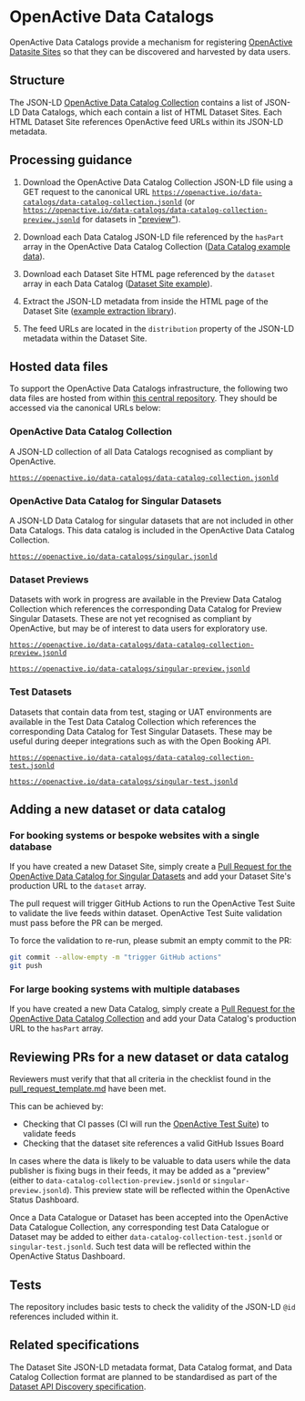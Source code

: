 # OpenActive Data Catalogs

OpenActive Data Catalogs provide a mechanism for registering [OpenActive Datasite Sites](https://developer.openactive.io/publishing-data/dataset-sites) so that they can be discovered and harvested by data users.


## Structure

The JSON-LD [OpenActive Data Catalog Collection](https://openactive.io/data-catalogs/data-catalog-collection.jsonld) contains a list of JSON-LD Data Catalogs, which each contain a list of HTML Dataset Sites. Each HTML Dataset Site references OpenActive feed URLs within its JSON-LD metadata.


## Processing guidance

1. Download the OpenActive Data Catalog Collection JSON-LD file using a GET request to the canonical URL [`https://openactive.io/data-catalogs/data-catalog-collection.jsonld`](https://openactive.io/data-catalogs/data-catalog-collection.jsonld) (or [`https://openactive.io/data-catalogs/data-catalog-collection-preview.jsonld`](https://openactive.io/data-catalogs/data-catalog-collection-preview.jsonld) for datasets in ["preview"](#dataset-previews)).

2. Download each Data Catalog JSON-LD file referenced by the `hasPart` array in the OpenActive Data Catalog Collection ([Data Catalog example data](https://opendata.leisurecloud.live/api/datacatalog)).

3. Download each Dataset Site HTML page referenced by the `dataset` array in each Data Catalog ([Dataset Site example](https://opendata.fusion-lifestyle.com/OpenActive/)).

4. Extract the JSON-LD metadata from inside the HTML page of the Dataset Site ([example extraction library](https://www.npmjs.com/package/htmlmetaparser)).

5. The feed URLs are located in the `distribution` property of the JSON-LD metadata within the Dataset Site.


## Hosted data files

To support the OpenActive Data Catalogs infrastructure, the following two data files are hosted from within [this central repository](https://github.com/openactive/data-catalogs/). They should be accessed via the canonical URLs below:

### OpenActive Data Catalog Collection
A JSON-LD collection of all Data Catalogs recognised as compliant by OpenActive.

[`https://openactive.io/data-catalogs/data-catalog-collection.jsonld`](https://openactive.io/data-catalogs/data-catalog-collection.jsonld)

### OpenActive Data Catalog for Singular Datasets
A JSON-LD Data Catalog for singular datasets that are not included in other Data Catalogs. This data catalog is included in the OpenActive Data Catalog Collection.

[`https://openactive.io/data-catalogs/singular.jsonld`](https://openactive.io/data-catalogs/singular.jsonld)

### Dataset Previews
Datasets with work in progress are available in the Preview Data Catalog Collection which references the corresponding Data Catalog for Preview Singular Datasets. These are not yet recognised as compliant by OpenActive, but may be of interest to data users for exploratory use.

[`https://openactive.io/data-catalogs/data-catalog-collection-preview.jsonld`](https://openactive.io/data-catalogs/data-catalog-collection-preview.jsonld)

[`https://openactive.io/data-catalogs/singular-preview.jsonld`](https://openactive.io/data-catalogs/singular-preview.jsonld)

### Test Datasets
Datasets that contain data from test, staging or UAT environments are available in the Test Data Catalog Collection which references the corresponding Data Catalog for Test Singular Datasets. These may be useful during deeper integrations such as with the Open Booking API.

[`https://openactive.io/data-catalogs/data-catalog-collection-test.jsonld`](https://openactive.io/data-catalogs/data-catalog-collection-test.jsonld)

[`https://openactive.io/data-catalogs/singular-test.jsonld`](https://openactive.io/data-catalogs/singular-test.jsonld)

## Adding a new dataset or data catalog

### For booking systems or bespoke websites with a single database
If you have created a new Dataset Site, simply create a [Pull Request for the OpenActive Data Catalog for Singular Datasets](https://github.com/openactive/data-catalogs/edit/master/singular.jsonld) and add your Dataset Site's production URL to the `dataset` array.

The pull request will trigger GitHub Actions to run the OpenActive Test Suite to validate the live feeds within dataset. OpenActive Test Suite validation must pass before the PR can be merged.

To force the validation to re-run, please submit an empty commit to the PR:

```bash
git commit --allow-empty -m "trigger GitHub actions"
git push
```

### For large booking systems with multiple databases
If you have created a new Data Catalog, simply create a [Pull Request for the OpenActive Data Catalog Collection](https://github.com/openactive/data-catalogs/edit/master/data-catalog-collection.jsonld) and add your Data Catalog's production URL to the `hasPart` array.

## Reviewing PRs for a new dataset or data catalog

Reviewers must verify that that all criteria in the checklist found in the [pull_request_template.md](./pull_request_template.md) have been met.

This can be achieved by:
- Checking that CI passes (CI will run the [OpenActive Test Suite](https://developer.openactive.io/publishing-data/data-feeds/testing-feeds#openactive-test-suite)) to validate feeds
- Checking that the dataset site references a valid GitHub Issues Board

In cases where the data is likely to be valuable to data users while the data publisher is fixing bugs in their feeds, it may be added as a "preview" (either to `data-catalog-collection-preview.jsonld` or `singular-preview.jsonld`). This preview state will be reflected within the OpenActive Status Dashboard.

Once a Data Catalogue or Dataset has been accepted into the OpenActive Data Catalogue Collection, any corresponding test Data Catalogue or Dataset may be added to either `data-catalog-collection-test.jsonld` or `singular-test.jsonld`. Such test data will be reflected within the OpenActive Status Dashboard.

## Tests
The repository includes basic tests to check the validity of the JSON-LD `@id` references included within it.

## Related specifications

The Dataset Site JSON-LD metadata format, Data Catalog format, and Data Catalog Collection format are planned to be standardised as part of the [Dataset API Discovery specification](https://www.openactive.io/dataset-api-discovery/EditorsDraft/).
